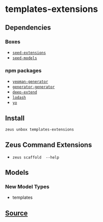 
templates-extensions
====================







## Dependencies
### Boxes
* [`seed-extensions`](seed-extensions.md)
* [`seed-models`](seed-models.md)
### npm packages
* [`yeoman-generator`](http://npmjs.com/package/yeoman-generator)
* [`generator-generator`](http://npmjs.com/package/generator-generator)
* [`deep-extend`](http://npmjs.com/package/deep-extend)
* [`lodash`](http://npmjs.com/package/lodash)
* [`yo`](http://npmjs.com/package/yo)


## Install
```bash
zeus unbox templates-extensions
```



## Zeus Command Extensions
* ```zeus scaffold  --help```


## Models
### New Model Types
* templates



## [Source](https://github.com/liquidapps-io/zeus-sdk/tree/master/boxes/groups/templates/templates-extensions)